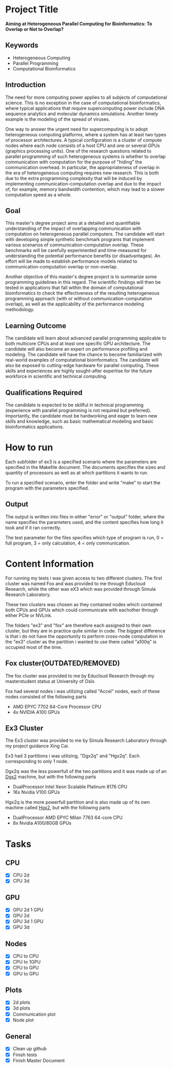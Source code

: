 # Project Title

**Aiming at Heterogeneous Parallel Computing for Bioinformatics: To Overlap or Not to Overlap?**

## Keywords

- Heterogeneous Computing
- Parallel Programming
- Computational Bioinformatics

## Introduction

The need for more computing power applies to all subjects of computational science. This is no exception in the case of computational bioinformatics, where typical applications that require supercomputing power include DNA sequence analytics and molecular dynamics simulations. Another timely example is the modeling of the spread of viruses.

One way to answer the urgent need for supercomputing is to adopt heterogeneous computing platforms, where a system has at least two types of processor architectures. A typical configuration is a cluster of compute nodes where each node consists of a host CPU and one or several GPUs (graphics processing units). One of the research questions related to parallel programming of such heterogeneous systems is whether to overlap communication with computation for the purpose of "hiding" the communication overhead. In particular, the appropriateness of overlap in the era of heterogeneous computing requires new research. This is both due to the extra programming complexity that will be induced by implementing communication-computation overlap and due to the impact of, for example, memory bandwidth contention, which may lead to a slower computation speed as a whole.

## Goal

This master's degree project aims at a detailed and quantifiable understanding of the impact of overlapping communication with computation on heterogeneous parallel computers. The candidate will start with developing simple synthetic benchmark programs that implement various scenarios of communication-computation overlap. These benchmarks will be carefully experimented and time-measured for understanding the potential performance benefits (or disadvantages). An effort will be made to establish performance models related to communication-computation overlap or non-overlap.

Another objective of this master's degree project is to summarize some programming guidelines in this regard. The scientific findings will then be tested in applications that fall within the domain of computational bioinformatics to check the effectiveness of the resulting heterogeneous programming approach (with or without communication-computation overlap), as well as the applicability of the performance modeling methodology.

## Learning Outcome

The candidate will learn about advanced parallel programming applicable to both multicore CPUs and at least one specific GPU architecture. The candidate will also become an expert on performance profiling and modeling. The candidate will have the chance to become familiarized with real-world examples of computational bioinformatics. The candidate will also be exposed to cutting-edge hardware for parallel computing. These skills and experiences are highly sought-after expertise for the future workforce in scientific and technical computing.

## Qualifications Required

The candidate is expected to be skillful in technical programming (experience with parallel programming is not required but preferred). Importantly, the candidate must be hardworking and eager to learn new skills and knowledge, such as basic mathematical modeling and basic bioinformatics applications.


# How to run

Each subfolder of ex3 is a specified scenario where the parameters are specified in the Makefile document. The documents specifies the sizes and quantity of processors as well as at which partitions it wants to run.

To run a specified scenario, enter the folder and write "make" to start the program with the parameters specified.


## Output

The output is written into files in either "error" or "output" folder, where the name specifies the parameters used, and the content specifies how long it took and if it ran correctly.

The test parameter for the files specifies which type of program is run, 0 = full program, 3 = only calculation, 4 = only communication.

# Content Information

For running my tests i was given access to two different clusters. The first cluster was named Fox and was provided to me through Educloud Research, while the other was eX3 which was provided through Simula Research Laboratory.

These two clusters was chosen as they contained nodes which contained both CPUs and GPUs which could communicate with eachother through either PCIe or NVLink.

The folders "ex3" and "fox" are therefore each assigned to their own cluster, but they are in practice quite similar in code. The biggest difference is that i do not have the opportunity to perform cross-node computation in the "ex3" cluster as the partition i wanted to use there called "a100q" is occupied most of the time.

## Fox cluster(OUTDATED/REMOVED)
The fox cluster was provided to me by Educloud Research through my masterstudent status at University of Oslo

Fox had several nodes i was utilizing called "Accel" nodes, each of these nodes consisted of the following parts
- AMD EPYC 7702 64-Core Processor CPU
- 4x NVIDIA A100 GPUs

## Ex3 Cluster
The Ex3 cluster was provided to me by Simula Research Laboratory through my project guidance Xing Cai.

Ex3 had 3 partitions i was utilizing, "Dgx2q" and "Hgx2q". Each corresponding to only 1 node.

Dgx2q was the less powerfull of the two partitions and it was made up of an [Dgx2](https://www.nvidia.com/content/dam/en-zz/Solutions/Data-Center/dgx-1/dgx-2-datasheet-us-nvidia-955420-r2-web-new.pdf) machine, but with the following parts
- DualProcessor Intel Xeon Scalable Platinum 8176 CPU
- 16x Nvidia V100 GPUs

Hgx2q is the more powerfull partition and is also made up of its own machine called [Hgx2](https://images.nvidia.com/content/pdf/hgx2-datasheet.pdf), but with the following parts
- DualProcessor AMD EPYC Milan 7763 64-core CPU
- 8x Nvidia A100/80GB GPUs

# Tasks
## CPU
- [x] CPU 2d
- [x] CPU 3d

## GPU
- [x] GPU 2d 1 GPU
- [x] GPU 2d
- [x] GPU 3d 1 GPU
- [x] GPU 3d

## Nodes
- [x] CPU to CPU
- [x] CPU to 1GPU
- [x] CPU to GPU
- [x] GPU to GPU

## Plots
- [x] 2d plots
- [x] 3d plots
- [x] Communication plot
- [x] Node plot

## General
- [x] Clean up github
- [x] Finish tests
- [x] Finish Master Document
